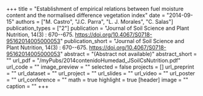 +++
title = "Establishment of empirical relations between fuel moisture content and the normalised difference vegetation index"
date = "2014-09-15"
authors = ["M. Castro", "J.C. Parra", "L. J. Morales", "C. Salas"]
publication_types = ["2"]
publication = "Journal of Soil Science and Plant Nutrition, 14(3) : 670--675. https://doi.org/10.4067/S0718-95162014005000053"
publication_short = "Journal of Soil Science and Plant Nutrition, 14(3) : 670--675. https://doi.org/10.4067/S0718-95162014005000053"
abstract = "(Abstract not available)"
abstract_short = ""
url_pdf = "/myPubs/2014contenidoHumedad_JSoilCsNutrition.pdf"
url_code = ""
image_preview = ""
selected = false
projects = []
url_preprint = ""
url_dataset = ""
url_project = ""
url_slides = ""
url_video = ""
url_poster = ""
url_conference = ""
math = true
highlight = true
[header]
image = ""
caption = ""
+++
